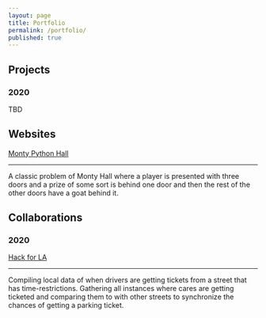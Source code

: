 ```yaml
---
layout: page
title: Portfolio
permalink: /portfolio/
published: true
---
```


## Projects

### 2020
TBD

## Websites

[Monty Python Hall](monty_python.html)


---

A classic problem of Monty Hall where a player is presented with three doors and a prize of some sort is behind one door and then the rest of the other doors have a goat behind it.

## Collaborations

### 2020

[Hack for LA](https://github.com/orgs/hackforla/teams/lucky-parking)

---

Compiling local data of when drivers are getting tickets from a street that has time-restrictions. Gathering all instances where cares are getting ticketed and comparing them to with other streets to synchronize the chances of getting a parking ticket.
